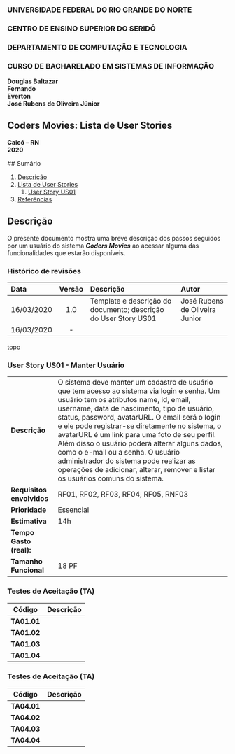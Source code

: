 ### **UNIVERSIDADE FEDERAL DO RIO GRANDE DO NORTE**

### **CENTRO DE ENSINO SUPERIOR DO SERIDÓ**

### **DEPARTAMENTO DE COMPUTAÇÃO E TECNOLOGIA**

### **CURSO DE BACHARELADO EM SISTEMAS DE INFORMAÇÃO**

**Douglas Baltazar**  
**Fernando**  
**Everton**  
**José Rubens de Oliveira Júnior**

## **Coders Movies: Lista de User Stories**

**Caicó – RN**  
**2020**

<div id='sumario'/>
## Sumário

1. [Descrição](#descricao)
2. [Lista de User Stories](#us)
   1. [User Story US01](#us01)
3. [Referências](#referencias)

<div id='descricao'/>

## Descrição

O presente documento mostra uma breve descrição dos passos seguidos por um usuário do sistema **_Coders Movies_** ao acessar alguma das funcionalidades que estarão disponíveis.

### Histórico de revisões

| Data       | Versão | Descrição                                                       | Autor                          |
| :--------- | :----: | :-------------------------------------------------------------- | :----------------------------- |
| 16/03/2020 |  1.0   | Template e descrição do documento; descrição do User Story US01 | José Rubens de Oliveira Junior |
| 16/03/2020 |   -    |                                                                 |                                |

[topo](#sumario)

<div id='us'/>

<div id='us01'/>

### **User Story US01 - Manter Usuário**

|                           |                                                                                                                                                                                                                                                                                                                                                                                                                                                                                                                                                             |
| ------------------------- | ----------------------------------------------------------------------------------------------------------------------------------------------------------------------------------------------------------------------------------------------------------------------------------------------------------------------------------------------------------------------------------------------------------------------------------------------------------------------------------------------------------------------------------------------------------- |
| **Descrição**             | O sistema deve manter um cadastro de usuário que tem acesso ao sistema via login e senha. Um usuário tem os atributos name, id, email, username, data de nascimento, tipo de usuário, status, password, avatarURL. O email será o login e ele pode registrar-se diretamente no sistema, o avatarURL é um link para uma foto de seu perfil. Além disso o usuário poderá alterar alguns dados, como o e-mail ou a senha. O usuário administrador do sistema pode realizar as operações de adicionar, alterar, remover e listar os usuários comuns do sistema. |
| **Requisitos envolvidos** | RF01, RF02, RF03, RF04, RF05, RNF03                                                                                                                                                                                                                                                                                                                                                                                                                                                                                                                         |
| **Prioridade**            | Essencial                                                                                                                                                                                                                                                                                                                                                                                                                                                                                                                                                   |
| **Estimativa**            | 14h                                                                                                                                                                                                                                                                                                                                                                                                                                                                                                                                                         |
| **Tempo Gasto (real):**   |                                                                                                                                                                                                                                                                                                                                                                                                                                                                                                                                                             |
| **Tamanho Funcional**     | 18 PF                                                                                                                                                                                                                                                                                                                                                                                                                                                                                                                                                       |

### **Testes de Aceitação (TA)**

| Código      | Descrição |
| ----------- | --------- |
| **TA01.01** |           |
| **TA01.02** |           |
| **TA01.03** |           |
| **TA01.04** |           |

<div id='us02'/>

### **Testes de Aceitação (TA)**

| Código      | Descrição |
| ----------- | --------- |
| **TA04.01** |           |
| **TA04.02** |           |
| **TA04.03** |           |
| **TA04.04** |           |

<div id='referencias'/>

